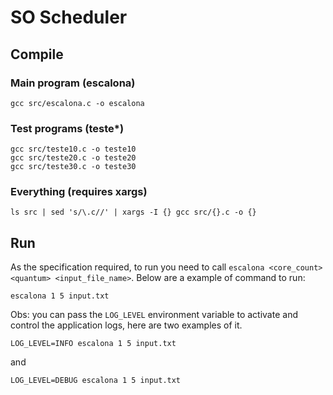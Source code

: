 # SO Scheduler

## Compile

### Main program (escalona)

```shell
gcc src/escalona.c -o escalona
```

### Test programs (teste*)

```shell
gcc src/teste10.c -o teste10
gcc src/teste20.c -o teste20
gcc src/teste30.c -o teste30
```

### Everything (requires xargs)

```shell
ls src | sed 's/\.c//' | xargs -I {} gcc src/{}.c -o {}
```

## Run

As the specification required, to run you need to call `escalona <core_count> <quantum> <input_file_name>`. Below are a example of command to run:

```shell
escalona 1 5 input.txt
```

Obs: you can pass the `LOG_LEVEL` environment variable to activate and control the application logs, here are two examples of it.

```shell
LOG_LEVEL=INFO escalona 1 5 input.txt
```

and

```shell
LOG_LEVEL=DEBUG escalona 1 5 input.txt
```
